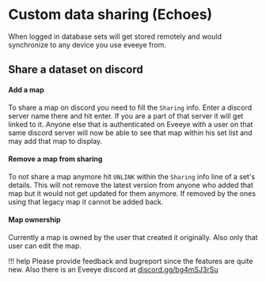 # Custom data sharing (Echoes)
When logged in database sets will get stored remotely and would synchronize to any device you use eveeye from.

## Share a dataset on discord
#### Add a map
To share a map on discord you need to fill the `Sharing` info. Enter a discord server name there and hit enter. If you are a part of that server it will get linked to it.
Anyone else that is authenticated on Eveeye with a user on that same discord server will now be able to see that map within his set list and may add that map to display.
#### Remove a map from sharing
To not share a map anymore hit `UNLINK` within the `Sharing` info line of a set's details. This will not remove the latest version from anyone who added that map but it would not get updated for them anymore. If removed by the ones using that legacy map it cannot be added back.
#### Map ownership
Currently a map is owned by the user that created it originally. Also only that user can edit the map. 

!!! help
    Please provide feedback and bugreport since the features are quite new. Also there is an Eveeye discord at [discord.gg/bg4mSJ3rSu](https://t.co/hH3VFv0w0D?amp=1 "https://discord.gg/bg4mSJ3rSu")



<!--stackedit_data:
eyJoaXN0b3J5IjpbNjU0MTU4MDE5LC0yMTgwODY3NSwxNjY1MD
YzODE2XX0=
-->